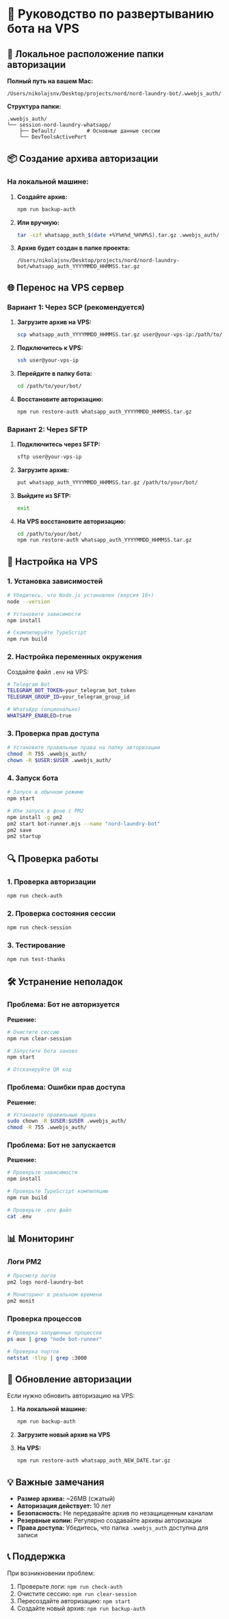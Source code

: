 # 🚀 Руководство по развертыванию бота на VPS

## 📍 Локальное расположение папки авторизации

**Полный путь на вашем Mac:**
```
/Users/nikolajsnv/Desktop/projects/nord/nord-laundry-bot/.wwebjs_auth/
```

**Структура папки:**
```
.wwebjs_auth/
└── session-nord-laundry-whatsapp/
    ├── Default/          # Основные данные сессии
    └── DevToolsActivePort
```

## 📦 Создание архива авторизации

### На локальной машине:

1. **Создайте архив:**
   ```bash
   npm run backup-auth
   ```
   
2. **Или вручную:**
   ```bash
   tar -czf whatsapp_auth_$(date +%Y%m%d_%H%M%S).tar.gz .wwebjs_auth/
   ```

3. **Архив будет создан в папке проекта:**
   ```
   /Users/nikolajsnv/Desktop/projects/nord/nord-laundry-bot/whatsapp_auth_YYYYMMDD_HHMMSS.tar.gz
   ```

## 🌐 Перенос на VPS сервер

### Вариант 1: Через SCP (рекомендуется)

1. **Загрузите архив на VPS:**
   ```bash
   scp whatsapp_auth_YYYYMMDD_HHMMSS.tar.gz user@your-vps-ip:/path/to/your/bot/
   ```

2. **Подключитесь к VPS:**
   ```bash
   ssh user@your-vps-ip
   ```

3. **Перейдите в папку бота:**
   ```bash
   cd /path/to/your/bot/
   ```

4. **Восстановите авторизацию:**
   ```bash
   npm run restore-auth whatsapp_auth_YYYYMMDD_HHMMSS.tar.gz
   ```

### Вариант 2: Через SFTP

1. **Подключитесь через SFTP:**
   ```bash
   sftp user@your-vps-ip
   ```

2. **Загрузите архив:**
   ```bash
   put whatsapp_auth_YYYYMMDD_HHMMSS.tar.gz /path/to/your/bot/
   ```

3. **Выйдите из SFTP:**
   ```bash
   exit
   ```

4. **На VPS восстановите авторизацию:**
   ```bash
   cd /path/to/your/bot/
   npm run restore-auth whatsapp_auth_YYYYMMDD_HHMMSS.tar.gz
   ```

## 🔧 Настройка на VPS

### 1. Установка зависимостей

```bash
# Убедитесь, что Node.js установлен (версия 18+)
node --version

# Установите зависимости
npm install

# Скомпилируйте TypeScript
npm run build
```

### 2. Настройка переменных окружения

Создайте файл `.env` на VPS:

```bash
# Telegram Bot
TELEGRAM_BOT_TOKEN=your_telegram_bot_token
TELEGRAM_GROUP_ID=your_telegram_group_id

# WhatsApp (опционально)
WHATSAPP_ENABLED=true
```

### 3. Проверка прав доступа

```bash
# Установите правильные права на папку авторизации
chmod -R 755 .wwebjs_auth/
chown -R $USER:$USER .wwebjs_auth/
```

### 4. Запуск бота

```bash
# Запуск в обычном режиме
npm start

# Или запуск в фоне с PM2
npm install -g pm2
pm2 start bot-runner.mjs --name "nord-laundry-bot"
pm2 save
pm2 startup
```

## 🔍 Проверка работы

### 1. Проверка авторизации

```bash
npm run check-auth
```

### 2. Проверка состояния сессии

```bash
npm run check-session
```

### 3. Тестирование

```bash
npm run test-thanks
```

## 🛠️ Устранение неполадок

### Проблема: Бот не авторизуется

**Решение:**
```bash
# Очистите сессию
npm run clear-session

# Запустите бота заново
npm start

# Отсканируйте QR код
```

### Проблема: Ошибки прав доступа

**Решение:**
```bash
# Установите правильные права
sudo chown -R $USER:$USER .wwebjs_auth/
chmod -R 755 .wwebjs_auth/
```

### Проблема: Бот не запускается

**Решение:**
```bash
# Проверьте зависимости
npm install

# Проверьте TypeScript компиляцию
npm run build

# Проверьте .env файл
cat .env
```

## 📊 Мониторинг

### Логи PM2

```bash
# Просмотр логов
pm2 logs nord-laundry-bot

# Мониторинг в реальном времени
pm2 monit
```

### Проверка процессов

```bash
# Проверка запущенных процессов
ps aux | grep "node bot-runner"

# Проверка портов
netstat -tlnp | grep :3000
```

## 🔄 Обновление авторизации

Если нужно обновить авторизацию на VPS:

1. **На локальной машине:**
   ```bash
   npm run backup-auth
   ```

2. **Загрузите новый архив на VPS**

3. **На VPS:**
   ```bash
   npm run restore-auth whatsapp_auth_NEW_DATE.tar.gz
   ```

## 💡 Важные замечания

- **Размер архива:** ~26MB (сжатый)
- **Авторизация действует:** 10 лет
- **Безопасность:** Не передавайте архив по незащищенным каналам
- **Резервные копии:** Регулярно создавайте архивы авторизации
- **Права доступа:** Убедитесь, что папка `.wwebjs_auth` доступна для записи

## 📞 Поддержка

При возникновении проблем:

1. Проверьте логи: `npm run check-auth`
2. Очистите сессию: `npm run clear-session`
3. Пересоздайте авторизацию: `npm start`
4. Создайте новый архив: `npm run backup-auth`


